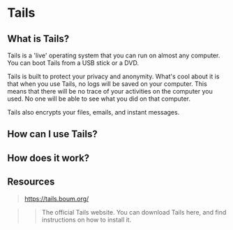[//]: # (Tails README.md)

# Tails

## What is Tails?

Tails is a 'live' operating system that you can run on almost any computer. 
You can boot Tails from a USB stick or a DVD. 

Tails is built to protect your privacy and anonymity. 
What's cool about it is that when you use Tails, no logs will be saved on your computer. 
This means that there will be no trace of your activities on the computer you used. 
No one will be able to see what you did on that computer. 

Tails also encrypts your files, emails, and instant messages.

## How can I use Tails?

## How does it work?

## Resources

> https://tails.boum.org/

>> The official Tails website. You can download Tails here, and find instructions on how to install it.
